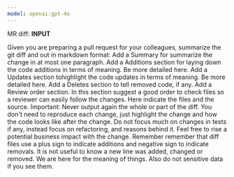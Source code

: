 ```yaml
---
model: openai:gpt-4o
---
```

MR diff: __INPUT__
<!-- Given the following git diff, generate a pull request description as if you authored the changes.
Summary: Provide a concise summary of the overall changes.
Description: Detail the changes made to existing code using Markdown. Explain the why behind the changes, not just the what. Do not focus much on chnages in tests if any, instead focus on refactoring, and reasons behind it
Exclusions: Ignore changes to non-essential files like package-lock.json, yarn.lock, configuration files, etc.
Format: Use Markdown for formatting. Do not include code snippets or diff output
Best Practices: Follow best practices for writing pull request descriptions (e.g., clear and concise language, explaining the purpose of the changes) -->
Given you are preparing a pull request for your colleagues, summarize the git diff and out in markdown format:
Add a Summary for summarize the change in at most one paragraph.
Add a Additions section for laying down the code additions in terms of meaning. Be more detailed here.
Add a Updates section tohighlight the code updates in terms of meaning. Be more detailed here.
Add a Deletes section to tell removed code, if any.
Add a Review order section. In this section suggest a good order to check files so a reviewer can easily follow the changes. Here indicate the files and the source.
Important: Never output again the whole or part of the diff. You don't need to reproduce each change, just highlight the change and how the code looks like after the change. Do not focus much on changes in tests if any, instead focus on refactoring, and reasons behind it. Feel free to rise a potential business impact with the change.
Remember remember that diff files use a plus sign to indicate additions and negative sign to indicate removals. It is not useful to know a new line was added, changed or removed. We are here for the meaning of things. Also do not sensitive data if you see them.
